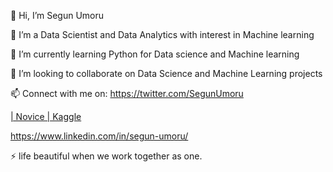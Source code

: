 👋 Hi, I’m Segun Umoru

👀 I’m a Data Scientist and Data Analytics with interest in Machine learning

🌱 I’m currently learning Python for Data science and Machine learning

💞️ I’m looking to collaborate on Data Science and Machine Learning projects

📫 Connect with me on: 
https://twitter.com/SegunUmoru 

[| Novice | Kaggle](https://www.kaggle.com/segunumoru)

https://www.linkedin.com/in/segun-umoru/ 

⚡ life beautiful when we work together as one.
